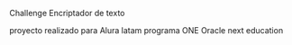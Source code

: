 Challenge Encriptador de texto 

proyecto realizado para Alura latam programa ONE Oracle next education 
